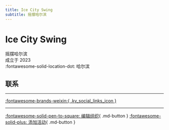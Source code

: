 ```yaml
---
title: Ice City Swing
subtitle: 摇摆哈尔滨
---
```


# Ice City Swing

摇摆哈尔滨  
成立于 2023  
:fontawesome-solid-location-dot: 哈尔滨  


## 联系


---

 [:fontawesome-brands-weixin:{ .ky_social_links_icon }](# "IceCitySwing摇摆哈尔滨")

---

[:fontawesome-solid-pen-to-square: 编辑组织](https://github.com/swingdance/orgs/issues/new?assignees=&labels=update+org&projects=&template=03-update_entity.yml&title=Update%20Org%3A%20zh_CN%20%E2%80%A2%20Ice%20City%20Swing&region=zh_CN&id=ice-city-swing&name=Ice%20City%20Swing){ .md-button } [:fontawesome-solid-plus: 添加活动](https://github.com/swingdance/events/issues/new?assignees=&labels=add+event&projects=&template=02-add_entity.yml&title=Add%20Event%3A%20zh_CN%20%E2%80%A2%20%3CName%3E&region=zh_CN&province=Heilongjiang&city=Harbin&org_id=ice-city-swing){ .md-button }

